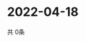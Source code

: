 # 2022-04-18
  共 0条

  <!-- BEGIN -->
  <!-- 最后更新时间Mon Apr 18 2022 09:06:30 GMT+0000 (Coordinated Universal Time) -->
  
  <!-- END -->
  
  